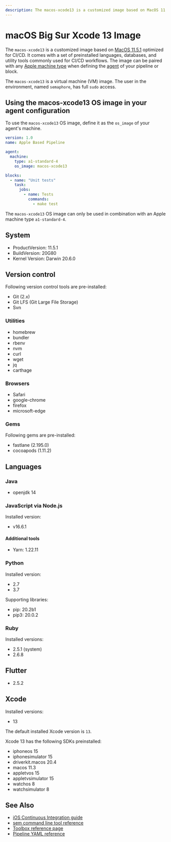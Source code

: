 ```yaml
---
description: The macos-xcode13 is a customized image based on MacOS 11.5.1 optimized for CI/CD. It is a virtual machine (VM) image and here is how to use it.
---
```


# macOS Big Sur Xcode 13 Image

The `macos-xcode13` is a customized image based on [MacOS 11.5.1][bigsur-release-notes]
optimized for CI/CD. It comes with a set of preinstalled languages, databases,
and utility tools commonly used for CI/CD workflows. The image can be paired
with any [Apple machine type][machine-types] when defining the [agent][agent]
of your pipeline or block.

The `macos-xcode13` is a virtual machine (VM) image. The user in the environment,
named `semaphore`, has full `sudo` access.

## Using the macos-xcode13 OS image in your agent configuration

To use the `macos-xcode13` OS image, define it as the `os_image` of your agent's
machine.

``` yaml
version: 1.0
name: Apple Based Pipeline

agent:
  machine:
    type: a1-standard-4
    os_image: macos-xcode13

blocks:
  - name: "Unit tests"
    task:
      jobs:
        - name: Tests
          commands:
            - make test
```

The `macos-xcode13` OS image can only be used in combination with an Apple
machine type `a1-standard-4`.

## System

- ProductVersion: 11.5.1
- BuildVersion: 20G80
- Kernel Version: Darwin 20.6.0

## Version control

Following version control tools are pre-installed:

- Git (2.x)
- Git LFS (Git Large File Storage)
- Svn

### Utilities

- homebrew
- bundler
- rbenv
- nvm
- curl
- wget
- jq
- carthage

### Browsers

- Safari
- google-chrome
- firefox
- microsoft-edge

### Gems

Following gems are pre-installed:

- fastlane (2.195.0)
- cocoapods (1.11.2)

## Languages

### Java

- openjdk 14

### JavaScript via Node.js

Installed version:

- v16.6.1

#### Additional tools

- Yarn: 1.22.11

### Python

Installed version:

- 2.7
- 3.7

Supporting libraries:

- pip: 20.2b1
- pip3: 20.0.2

### Ruby

Installed versions:

- 2.5.1 (system)
- 2.6.8

## Flutter

- 2.5.2

## Xcode

Installed versions:

- 13

The default installed Xcode version is `13`.


Xcode 13 has the following SDKs preinstalled:

- iphoneos 15
- iphonesimulator 15
- driverkit.macos 20.4
- macos 11.3
- appletvos 15
- appletvsimulator 15
- watchos 8
- watchsimulator 8


## See Also

- [iOS Continuous Integration guide][ios-guide]
- [sem command line tool reference](https://docs.semaphoreci.com/reference/sem-command-line-tool/)
- [Toolbox reference page](https://docs.semaphoreci.com/reference/toolbox-reference/)
- [Pipeline YAML reference](https://docs.semaphoreci.com/reference/pipeline-yaml-reference/)

[bigsur-release-notes]: https://developer.apple.com/documentation/macos-release-notes/macos-big-sur-11_3-release-notes
[machine-types]: https://docs.semaphoreci.com/ci-cd-environment/machine-types/
[beta-form]: https://semaphoreci.com/product/ios
[agent]: https://docs.semaphoreci.com/reference/pipeline-yaml-reference/#agent
[ios-guide]: https://docs.semaphoreci.com/examples/ios-continuous-integration-with-xcode/
